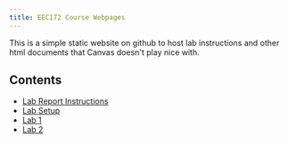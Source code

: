 ```yaml
---
title: EEC172 Course Webpages
---
```


This is a simple static website on github to host lab instructions and other 
html documents that Canvas doesn't play nice with.

## Contents

- [Lab Report Instructions](labs/lab-report.html)
- [Lab Setup](labs/lab-setup.html)
- [Lab 1](labs/lab1.html)
- [Lab 2](labs/lab2.html)
<?- [Lab 3](labs/lab3.html)
- [Lab 4](labs/lab4.html)
- [Final-project](labs/final-project.html)?>